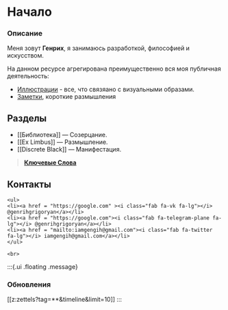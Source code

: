 # Начало

### Описание
Меня зовут **Генрих**, я занимаюсь разработкой, философией и искусством.

На данном ресурсе агрегирована преимущественно вся моя публичная деятельность: 
- [Иллюстрации](search.html?tag=artis/abstract) - все, что связяано с визуальными образами.
- [Заметки](search.html?tag=notas), короткие размышления
 

## Разделы
* [[Библиотека]] — Созерцание.
* [[Ex Limbus]] — Размышление.
* [[Discrete Black]] — Манифестация.

>**[Ключевые Слова](search.html?tag=verbum)**

## Контакты
 ```{=html}
<ul>
<li><a href = "https://google.com" ><i class="fab fa-vk fa-lg"></i> @genrihgrigoryan</a></li>
<li><a href = "https://google.com"><i class="fab fa-telegram-plane fa-lg"></i> @genrihgrigoryan</a></li>
<li><a href = "mailto:iamgengih@gmail.com"><i class="fab fa-twitter fa-lg"></i> iamgengih@gmail.com</a></li>
</ul>
```

 ```{=html}
 <br>
```

:::{.ui .floating .message}
### Обновления
[[z:zettels?tag=**&timeline&limit=10]]
:::




